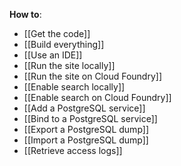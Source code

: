 **How to**:
 - [[Get the code]]
 - [[Build everything]]
 - [[Use an IDE]]
 - [[Run the site locally]]
 - [[Run the site on Cloud Foundry]]
 - [[Enable search locally]]
 - [[Enable search on Cloud Foundry]]
 - [[Add a PostgreSQL service]]
 - [[Bind to a PostgreSQL service]]
 - [[Export a PostgreSQL dump]]
 - [[Import a PostgreSQL dump]]
 - [[Retrieve access logs]]